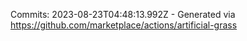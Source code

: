 Commits: 2023-08-23T04:48:13.992Z - Generated via https://github.com/marketplace/actions/artificial-grass
<br>
